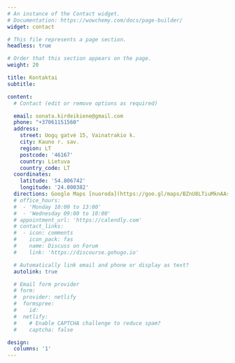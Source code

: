 ```yaml
---
# An instance of the Contact widget.
# Documentation: https://wowchemy.com/docs/page-builder/
widget: contact

# This file represents a page section.
headless: true

# Order that this section appears on the page.
weight: 20

title: Kontaktai
subtitle:

content:
  # Contact (edit or remove options as required)

  email: sonata.kirdeikiene@gmail.com
  phone: "+37061151560"
  address:
    street: Uogų gatvė 15, Vainatrakio k.
    city: Kauno r. sav.
    region: LT
    postcode: '46167'
    country: Lietuva
    country_code: LT
  coordinates:
    latitude: '54.806742'
    longitude: '24.000382'
  directions: Google Maps [nuoroda](https://goo.gl/maps/BZnU8LTiuMknAAsW8)
  # office_hours:
  #  - 'Monday 10:00 to 13:00'
  #  - 'Wednesday 09:00 to 10:00'
  # appointment_url: 'https://calendly.com'
  # contact_links:
  #  - icon: comments
  #    icon_pack: fas
  #    name: Discuss on Forum
  #    link: 'https://discourse.gohugo.io'

  # Automatically link email and phone or display as text?
  autolink: true

  # Email form provider
  # form:
  #  provider: netlify
  #  formspree:
  #    id:
  #  netlify:
  #    # Enable CAPTCHA challenge to reduce spam?
  #    captcha: false

design:
  columns: '1'
---
```

